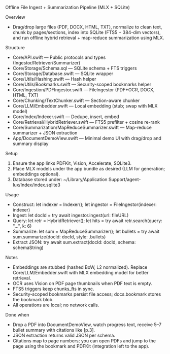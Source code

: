 Offline File Ingest + Summarization Pipeline (MLX + SQLite)

Overview
- Drag/drop large files (PDF, DOCX, HTML, TXT), normalize to clean text, chunk by pages/sections, index into SQLite (FTS5 + 384-dim vectors), and run offline hybrid retrieval + map-reduce summarization using MLX.

Structure
- Core/API.swift — Public protocols and types (Ingestor/Retriever/Summarizer)
- Core/Storage/Schema.sql — SQLite schema + FTS triggers
- Core/Storage/Database.swift — SQLite wrapper
- Core/Utils/Hashing.swift — Hash helper
- Core/Utils/Bookmarks.swift — Security-scoped bookmarks helper
- Core/Ingestion/PDFIngestor.swift — FileIngestor (PDF+OCR, DOCX, HTML, TXT)
- Core/Chunking/TextChunker.swift — Section-aware chunker
- Core/LLM/Embedder.swift — Local embedding (stub; swap with MLX model)
- Core/Index/Indexer.swift — Dedupe, insert, embed
- Core/Retrieval/HybridRetriever.swift — FTS5 prefilter + cosine re-rank
- Core/Summarization/MapReduceSummarizer.swift — Map-reduce summarizer + JSON extraction
- App/DocumentDemoView.swift — Minimal demo UI with drag/drop and summary display

Setup
1) Ensure the app links PDFKit, Vision, Accelerate, SQLite3.
2) Place MLX models under the app bundle as desired (LLM for generation; embeddings optional).
3) Database stored under: ~/Library/Application Support/agent-lux/Index/index.sqlite3

Usage
- Construct: let indexer = Indexer(); let ingestor = FileIngestor(indexer: indexer)
- Ingest: let docId = try await ingestor.ingest(url: fileURL)
- Query: let retr = HybridRetriever(); let hits = try await retr.search(query: "…", k: 6)
- Summarize: let sum = MapReduceSummarizer(); let bullets = try await sum.summarize(docId: docId, style: .bullets)
- Extract JSON: try await sum.extract(docId: docId, schema: schemaString)

Notes
- Embeddings are stubbed (hashed BoW, L2 normalized). Replace Core/LLM/Embedder.swift with MLX embedding model for better retrieval.
- OCR uses Vision on PDF page thumbnails when PDF text is empty.
- FTS5 triggers keep chunks_fts in sync.
- Security-scoped bookmarks persist file access; docs.bookmark stores the bookmark blob.
- All operations are local; no network calls.

Done when
- Drop a PDF into DocumentDemoView, watch progress text, receive 5–7 bullet summary with citations like [p.3].
- JSON extraction returns valid JSON per schema.
- Citations map to page numbers; you can open PDFs and jump to the page using the bookmark and PDFKit (integration left to the app).

